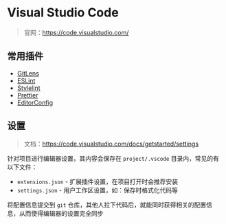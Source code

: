 # Visual Studio Code

> 官网：https://code.visualstudio.com/

## 常用插件

- [GitLens](https://marketplace.visualstudio.com/items?itemName=eamodio.gitlens)
- [ESLint](https://marketplace.visualstudio.com/items?itemName=dbaeumer.vscode-eslint)
- [Stylelint](https://marketplace.visualstudio.com/items?itemName=stylelint.vscode-stylelint)
- [Prettier](https://marketplace.visualstudio.com/items?itemName=esbenp.prettier-vscode)
- [EditorConfig](https://marketplace.visualstudio.com/items?itemName=EditorConfig.EditorConfig)

## 设置

> 文档：https://code.visualstudio.com/docs/getstarted/settings

针对项目进行编辑器设置，其内容会保存在 `project/.vscode` 目录内，常见的有以下文件：

- `extensions.json` - 扩展插件设置，在项目打开时会推荐安装
- `settings.json` - 用户工作区设置，如：保存时格式化代码等

将配置信息提交到 `git` 仓库，其他人拉下代码后，就能同时获得相关的配置信息，从而使得编辑器的设置完全同步
